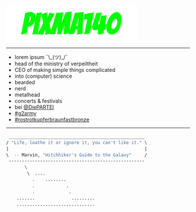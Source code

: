[<img width="360" alt="headline text 'pixma140' in Bangers-Regular font" src="pixma140.svg">](#)

---

- lorem ipsum ¯\\\_(ツ)\_/¯
- head of the ministry of verpeiltheit
- CEO of making simple things complicated
- into (computer) science
- bearded
- nerd
- metalhead
- concerts & festivals
- bei [@DiePARTEI](https://die-partei.de)
- [#g2army](https://twitter.com/hashtag/g2army)
- [#rostrotkupferbraunfastbronze](https://youtu.be/34VNA3HcP5U)

---

```bash
 ____________________________________________________
/ "Life, loathe it or ignore it, you can't like it." \
|                                                    |
\  -- Marvin, "Hitchhiker's Guide to the Galaxy"     /
 ----------------------------------------------------
       \
        \  ....
          .    ........
          .            .
          .             .
    .......              .........
    ..............................
```
